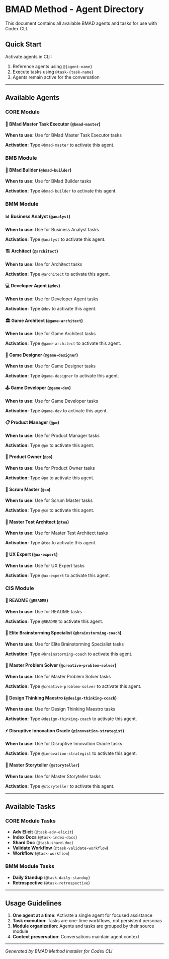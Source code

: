 # BMAD Method - Agent Directory

This document contains all available BMAD agents and tasks for use with Codex CLI.

## Quick Start

Activate agents in CLI:
1. Reference agents using `@{agent-name}`
2. Execute tasks using `@task-{task-name}`
3. Agents remain active for the conversation

---

## Available Agents

### CORE Module

#### 🧙 BMad Master Task Executor (`@bmad-master`)

**When to use:** Use for BMad Master Task Executor tasks

**Activation:** Type `@bmad-master` to activate this agent.

### BMB Module

#### 🧙 BMad Builder (`@bmad-builder`)

**When to use:** Use for BMad Builder tasks

**Activation:** Type `@bmad-builder` to activate this agent.

### BMM Module

#### 📊 Business Analyst (`@analyst`)

**When to use:** Use for Business Analyst tasks

**Activation:** Type `@analyst` to activate this agent.

#### 🏗️ Architect (`@architect`)

**When to use:** Use for Architect tasks

**Activation:** Type `@architect` to activate this agent.

#### 💻 Developer Agent (`@dev`)

**When to use:** Use for Developer Agent tasks

**Activation:** Type `@dev` to activate this agent.

#### 🏛️ Game Architect (`@game-architect`)

**When to use:** Use for Game Architect tasks

**Activation:** Type `@game-architect` to activate this agent.

#### 🎲 Game Designer (`@game-designer`)

**When to use:** Use for Game Designer tasks

**Activation:** Type `@game-designer` to activate this agent.

#### 🕹️ Game Developer (`@game-dev`)

**When to use:** Use for Game Developer tasks

**Activation:** Type `@game-dev` to activate this agent.

#### 📋 Product Manager (`@pm`)

**When to use:** Use for Product Manager tasks

**Activation:** Type `@pm` to activate this agent.

#### 📝 Product Owner (`@po`)

**When to use:** Use for Product Owner tasks

**Activation:** Type `@po` to activate this agent.

#### 🏃 Scrum Master (`@sm`)

**When to use:** Use for Scrum Master tasks

**Activation:** Type `@sm` to activate this agent.

#### 🧪 Master Test Architect (`@tea`)

**When to use:** Use for Master Test Architect tasks

**Activation:** Type `@tea` to activate this agent.

#### 🎨 UX Expert (`@ux-expert`)

**When to use:** Use for UX Expert tasks

**Activation:** Type `@ux-expert` to activate this agent.

### CIS Module

#### 🤖 README (`@README`)

**When to use:** Use for README tasks

**Activation:** Type `@README` to activate this agent.

#### 🧠 Elite Brainstorming Specialist (`@brainstorming-coach`)

**When to use:** Use for Elite Brainstorming Specialist tasks

**Activation:** Type `@brainstorming-coach` to activate this agent.

#### 🔬 Master Problem Solver (`@creative-problem-solver`)

**When to use:** Use for Master Problem Solver tasks

**Activation:** Type `@creative-problem-solver` to activate this agent.

#### 🎨 Design Thinking Maestro (`@design-thinking-coach`)

**When to use:** Use for Design Thinking Maestro tasks

**Activation:** Type `@design-thinking-coach` to activate this agent.

#### ⚡ Disruptive Innovation Oracle (`@innovation-strategist`)

**When to use:** Use for Disruptive Innovation Oracle tasks

**Activation:** Type `@innovation-strategist` to activate this agent.

#### 📖 Master Storyteller (`@storyteller`)

**When to use:** Use for Master Storyteller tasks

**Activation:** Type `@storyteller` to activate this agent.

---

## Available Tasks

### CORE Module Tasks

- **Adv Elicit** (`@task-adv-elicit`)
- **Index Docs** (`@task-index-docs`)
- **Shard Doc** (`@task-shard-doc`)
- **Validate Workflow** (`@task-validate-workflow`)
- **Workflow** (`@task-workflow`)

### BMM Module Tasks

- **Daily Standup** (`@task-daily-standup`)
- **Retrospective** (`@task-retrospective`)

---

## Usage Guidelines

1. **One agent at a time**: Activate a single agent for focused assistance
2. **Task execution**: Tasks are one-time workflows, not persistent personas
3. **Module organization**: Agents and tasks are grouped by their source module
4. **Context preservation**: Conversations maintain agent context

---

*Generated by BMAD Method installer for Codex CLI*
